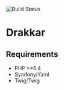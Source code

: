 ![Build Status](https://travis-ci.org/Uthmordar/Drakkar.svg?branch=master)
# Drakkar
## Requirements
* PHP >=5.4
* Symfony/Yaml
* Twig/Twig